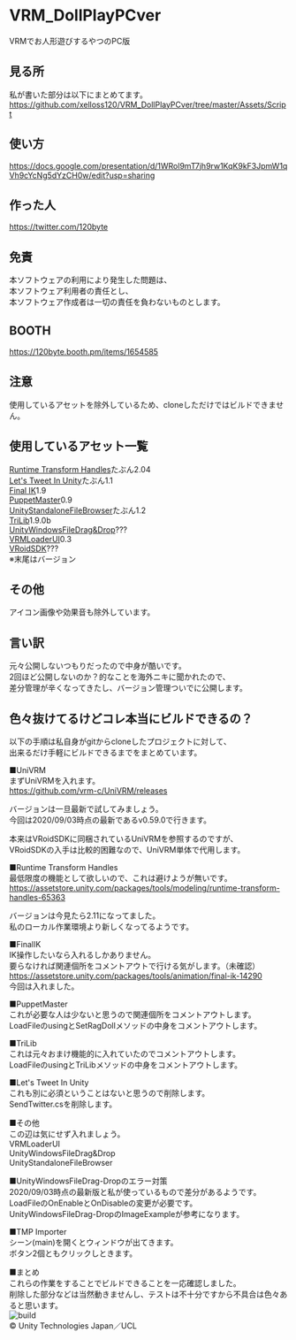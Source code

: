 # VRM_DollPlayPCver
VRMでお人形遊びするやつのPC版

## 見る所
私が書いた部分は以下にまとめてます。  
https://github.com/xelloss120/VRM_DollPlayPCver/tree/master/Assets/Script

## 使い方
https://docs.google.com/presentation/d/1WRol9mT7jh9rw1KqK9kF3JpmW1qVh9cYcNg5dYzCH0w/edit?usp=sharing

## 作った人
https://twitter.com/120byte

## 免責
本ソフトウェアの利用により発生した問題は、  
本ソフトウェア利用者の責任とし、  
本ソフトウェア作成者は一切の責任を負わないものとします。

## BOOTH
https://120byte.booth.pm/items/1654585

## 注意
使用しているアセットを除外しているため、cloneしただけではビルドできません。

## 使用しているアセット一覧
[Runtime Transform Handles](https://assetstore.unity.com/packages/tools/modeling/runtime-transform-handles-65363)たぶん2.04  
[Let's Tweet In Unity](https://assetstore.unity.com/packages/tools/integration/let-s-tweet-in-unity-536)たぶん1.1  
[Final IK](https://assetstore.unity.com/packages/tools/animation/final-ik-14290)1.9  
[PuppetMaster](https://assetstore.unity.com/packages/tools/physics/puppetmaster-48977)0.9  
[UnityStandaloneFileBrowser](https://github.com/gkngkc/UnityStandaloneFileBrowser)たぶん1.2  
[TriLib](https://assetstore.unity.com/packages/tools/modeling/trilib-model-loader-package-91777?locale=ja-JP)1.9.0b  
[UnityWindowsFileDrag&Drop](https://github.com/Bunny83/UnityWindowsFileDrag-Drop)???  
[VRMLoaderUI](https://github.com/m2wasabi/VRMLoaderUI)0.3  
[VRoidSDK](https://developer.vroid.com/)???  
※末尾はバージョン

## その他
アイコン画像や効果音も除外しています。

## 言い訳
元々公開しないつもりだったので中身が酷いです。  
2回ほど公開しないのか？的なことを海外ニキに聞かれたので、  
差分管理が辛くなってきたし、バージョン管理ついでに公開します。

## 色々抜けてるけどコレ本当にビルドできるの？
以下の手順は私自身がgitからcloneしたプロジェクトに対して、  
出来るだけ手軽にビルドできるまでをまとめています。  
  
■UniVRM  
まずUniVRMを入れます。  
https://github.com/vrm-c/UniVRM/releases  
  
バージョンは一旦最新で試してみましょう。  
今回は2020/09/03時点の最新であるv0.59.0で行きます。  
  
本来はVRoidSDKに同梱されているUniVRMを参照するのですが、  
VRoidSDKの入手は比較的困難なので、UniVRM単体で代用します。  
  
■Runtime Transform Handles  
最低限度の機能として欲しいので、これは避けようが無いです。  
https://assetstore.unity.com/packages/tools/modeling/runtime-transform-handles-65363  
  
バージョンは今見たら2.11になってました。  
私のローカル作業環境より新しくなってるようです。  
  
■FinalIK  
IK操作したいなら入れるしかありません。  
要らなければ関連個所をコメントアウトで行ける気がします。（未確認）  
https://assetstore.unity.com/packages/tools/animation/final-ik-14290  
今回は入れました。  
  
■PuppetMaster  
これが必要な人は少ないと思うので関連個所をコメントアウトします。  
LoadFileのusingとSetRagDollメソッドの中身をコメントアウトします。  
  
■TriLib  
これは元々おまけ機能的に入れていたのでコメントアウトします。  
LoadFileのusingとTriLibメソッドの中身をコメントアウトします。  
  
■Let's Tweet In Unity  
これも別に必須ということはないと思うので削除します。  
SendTwitter.csを削除します。  
  
■その他  
この辺は気にせず入れましょう。  
VRMLoaderUI  
UnityWindowsFileDrag&Drop  
UnityStandaloneFileBrowser  
  
■UnityWindowsFileDrag-Dropのエラー対策  
2020/09/03時点の最新版と私が使っているもので差分があるようです。  
LoadFileのOnEnableとOnDisableの変更が必要です。  
UnityWindowsFileDrag-DropのImageExampleが参考になります。  
  
■TMP Importer  
シーン(main)を開くとウィンドウが出てきます。  
ボタン2個ともクリックしときます。  
  
■まとめ  
これらの作業をすることでビルドできることを一応確認しました。  
削除した部分などは当然動きませんし、テストは不十分ですから不具合は色々あると思います。  
![build](https://user-images.githubusercontent.com/13127051/92105197-7275b380-ee1d-11ea-8af7-0c739e4094c6.jpg)  
© Unity Technologies Japan／UCL
